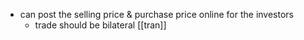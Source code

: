- can post the selling price & purchase price online for the investors
	- trade should be bilateral [[tran]]